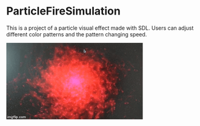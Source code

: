 # ParticleFireSimulation

This is a project of a particle visual effect made with SDL. Users can adjust different color patterns and the pattern changing speed.

![Test picture](https://github.com/Silver92/ParticleFireSimulation/blob/master/ParticleFire.gif)